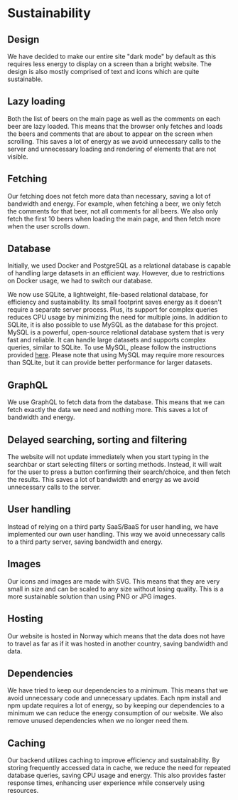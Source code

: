 # Sustainability

## Design

We have decided to make our entire site "dark mode" by default as this requires less energy to display on a screen than a bright website. The design is also mostly comprised of text and icons which are quite sustainable.

## Lazy loading

Both the list of beers on the main page as well as the comments on each beer are lazy loaded. This means that the browser only fetches and loads the beers and comments that are about to appear on the screen when scrolling. This saves a lot of energy as we avoid unnecessary calls to the server and unnecessary loading and rendering of elements that are not visible.

## Fetching

Our fetching does not fetch more data than necessary, saving a lot of bandwidth and energy. For example, when fetching a beer, we only fetch the comments for that beer, not all comments for all beers. We also only fetch the first 10 beers when loading the main page, and then fetch more when the user scrolls down.

 ## Database

Initially, we used Docker and PostgreSQL as a relational database is capable of handling large datasets in an efficient way. However, due to restrictions on Docker usage, we had to switch our database.

We now use SQLite, a lightweight, file-based relational database, for efficiency and sustainability. Its small footprint saves energy as it doesn't require a separate server process. Plus, its support for complex queries reduces CPU usage by minimizing the need for multiple joins. In addition to SQLite, it is also possible to use MySQL as the database for this project. MySQL is a powerful, open-source relational database system that is very fast and reliable. It can handle large datasets and supports complex queries, similar to SQLite. To use MySQL, please follow the instructions provided [here](./backend/README.md#run-backend-and-database-with-mysql). Please note that using MySQL may require more resources than SQLite, but it can provide better performance for larger datasets.

## GraphQL

We use GraphQL to fetch data from the database. This means that we can fetch exactly the data we need and nothing more. This saves a lot of bandwidth and energy.

## Delayed searching, sorting and filtering

The website will not update immediately when you start typing in the searchbar or start selecting filters or sorting methods. Instead, it will wait for the user to press a button confirming their search/choice, and then fetch the results. This saves a lot of bandwidth and energy as we avoid unnecessary calls to the server.

## User handling

Instead of relying on a third party SaaS/BaaS for user handling, we have implemented our own user handling. This way we avoid unnecessary calls to a third party server, saving bandwidth and energy.

## Images

Our icons and images are made with SVG. This means that they are very small in size and can be scaled to any size without losing quality. This is a more sustainable solution than using PNG or JPG images.

## Hosting

Our website is hosted in Norway which means that the data does not have to travel as far as if it was hosted in another country, saving bandwidth and data.

## Dependencies

We have tried to keep our dependencies to a minimum. This means that we avoid unnecessary code and unnecessary updates. Each npm install and npm update requires a lot of energy, so by keeping our dependencies to a minimum we can reduce the energy consumption of our website. We also remove unused dependencies when we no longer need them.

## Caching

Our backend utilizes caching to improve efficiency and sustainability. By storing frequently accessed data in cache, we reduce the need for repeated database queries, saving CPU usage and energy. This also provides faster response times, enhancing user experience while conservely using resources.